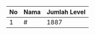 | No | Nama            | Jumlah Level |
|----|-----------------|--------------|
| 1  | #    |    1887        |
